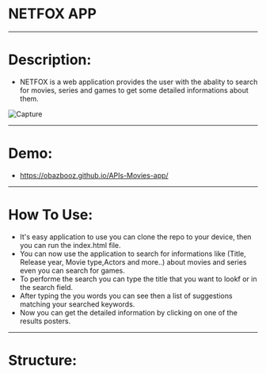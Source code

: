 # NETFOX APP
-------------------------------------------

# Description: 
* NETFOX is a web application provides the user with the abality to search for movies, series and games to get some detailed informations about them. 

![Capture](https://user-images.githubusercontent.com/90429106/145089110-23cebb42-06bc-4547-a719-9fe8440c9932.PNG)

-------------------------------------------
# Demo:
* https://obazbooz.github.io/APIs-Movies-app/

-------------------------------------------
# How To Use:
- It's easy application to use you can clone the repo to your device, then you can run the index.html file.
- You can now use the application to search for informations like (Title, Release year, Movie type,Actors and more..) about movies and series even you can search for games.
- To performe the search you can type the title that you want to lookf or in the search field.
- After typing the you words you can see then a list of suggestions matching your searched keywords. 
- Now you can get the detailed information by clicking on one of the results posters.

-------------------------------------------
# Structure:
